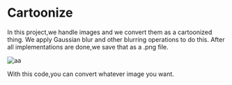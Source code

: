 # Cartoonize

In this project,we handle images and we convert them as a cartoonized thing.
We apply Gaussian blur and other blurring operations to do this.
After all implementations are done,we save that as a .png file.



![aa](https://user-images.githubusercontent.com/38746955/140661749-a3a96e28-7b41-4e32-95b3-403e400726ea.PNG)


With this code,you can convert whatever image you want.

